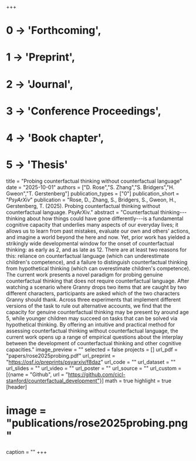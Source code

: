 +++
# 0 -> 'Forthcoming',
# 1 -> 'Preprint',
# 2 -> 'Journal',
# 3 -> 'Conference Proceedings',
# 4 -> 'Book chapter',
# 5 -> 'Thesis'

title = "Probing counterfactual thinking without counterfactual language"
date = "2025-10-01"
authors = ["D. Rose","S. Zhang","S. Bridgers","H. Gweon","T. Gerstenberg"]
publication_types = ["0"]
publication_short = "_PsyArXiv_"
publication = "Rose, D., Zhang, S., Bridgers, S., Gweon, H., Gerstenberg, T. (2025). Probing counterfactual thinking without counterfactual language. PsyArXiv."
abstract = "Counterfactual thinking---thinking about how things could have gone differently---is a fundamental cognitive capacity that underlies many aspects of our everyday lives; it allows us to learn from past mistakes, evaluate our own and others' actions, and imagine a world beyond the here and now. Yet, prior work has yielded a strikingly wide developmental window for the onset of counterfactual thinking: as early as 2, and as late as 12. There are at least two reasons for this: reliance on counterfactual language (which can underestimate children's competence), and a failure to distinguish counterfactual thinking from hypothetical thinking (which can overestimate children's competence). The current work presents a novel paradigm for probing genuine counterfactual thinking that does not require counterfactual language. After watching a scenario where Granny drops two items that are caught by two different characters, participants are asked which of the two characters Granny should thank. Across three experiments that implement different versions of the task to rule out alternative accounts, we find that the capacity for genuine counterfactual thinking may be present by around age 5, while younger children may succeed on tasks that can be solved via hypothetical thinking. By offering an intuitive and practical method for assessing counterfactual thinking without counterfactual language, the current work opens up a range of empirical questions about the interplay between the development of counterfactual thinking and other cognitive capacities."
image_preview = ""
selected = false
projects = []
url_pdf = "papers/rose2025probing.pdf"
url_preprint = "https://osf.io/preprints/psyarxiv/f8daz"
url_code = ""
url_dataset = ""
url_slides = ""
url_video = ""
url_poster = ""
url_source = ""
url_custom = [{name = "Github", url = "https://github.com/cicl-stanford/counterfactual_development"}]
math = true
highlight = true
[header]
# image = "publications/rose2025probing.png"
caption = ""
+++